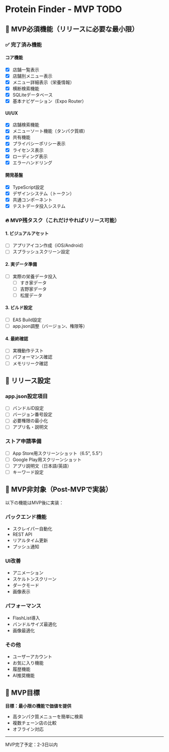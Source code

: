 # Protein Finder - MVP TODO

## 🎯 MVP必須機能（リリースに必要な最小限）

### ✅ 完了済み機能

#### コア機能

- [x] 店舗一覧表示
- [x] 店舗別メニュー表示
- [x] メニュー詳細表示（栄養情報）
- [x] 横断検索機能
- [x] SQLiteデータベース
- [x] 基本ナビゲーション（Expo Router）

#### UI/UX

- [x] 店舗検索機能
- [x] メニューソート機能（タンパク質順）
- [x] 共有機能
- [x] プライバシーポリシー表示
- [x] ライセンス表示
- [x] ローディング表示
- [x] エラーハンドリング

#### 開発基盤

- [x] TypeScript設定
- [x] デザインシステム（トークン）
- [x] 共通コンポーネント
- [x] テストデータ投入システム

### 🔥 MVP残タスク（これだけやればリリース可能）

#### 1. ビジュアルアセット

- [ ] アプリアイコン作成（iOS/Android）
- [ ] スプラッシュスクリーン設定

#### 2. 実データ準備

- [ ] 実際の栄養データ投入
  - [ ] すき家データ
  - [ ] 吉野家データ
  - [ ] 松屋データ

#### 3. ビルド設定

- [ ] EAS Build設定
- [ ] app.json調整（バージョン、権限等）

#### 4. 最終確認

- [ ] 実機動作テスト
- [ ] パフォーマンス確認
- [ ] メモリリーク確認

## 📱 リリース設定

### app.json設定項目

- [ ] バンドルID設定
- [ ] バージョン番号設定
- [ ] 必要権限の最小化
- [ ] アプリ名・説明文

### ストア申請準備

- [ ] App Store用スクリーンショット（6.5", 5.5"）
- [ ] Google Play用スクリーンショット
- [ ] アプリ説明文（日本語/英語）
- [ ] キーワード設定

## 🚫 MVP非対象（Post-MVPで実装）

以下の機能はMVP後に実装：

### バックエンド機能

- スクレイパー自動化
- REST API
- リアルタイム更新
- プッシュ通知

### UI改善

- アニメーション
- スケルトンスクリーン
- ダークモード
- 画像表示

### パフォーマンス

- FlashList導入
- バンドルサイズ最適化
- 画像最適化

### その他

- ユーザーアカウント
- お気に入り機能
- 履歴機能
- AI推奨機能

## 📅 MVP目標

**目標：最小限の機能で価値を提供**

- 高タンパク質メニューを簡単に検索
- 複数チェーン店の比較
- オフライン対応

---

MVP完了予定：2-3日以内
